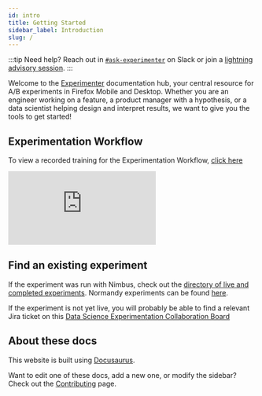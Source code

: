 ```yaml
---
id: intro
title: Getting Started
sidebar_label: Introduction
slug: /
---
```


:::tip
Need help? Reach out in [`#ask-experimenter`](https://mozilla.slack.com/archives/CF94YGE03) on Slack or join a [lightning advisory session](https://docs.google.com/document/d/1fj4BqG0N-cN_Fx5sq-AozdiOdKO7asaDWR4B7sH88F0).
:::

Welcome to the [Experimenter](https://experimenter.services.mozilla.com/nimbus/) documentation hub, your central resource for A/B experiments in Firefox Mobile and Desktop. Whether you are an engineer working on a feature, a product manager with a hypothesis, or a data scientist helping design and interpret results, we want to give you the tools to get started!

## Experimentation Workflow 

To view a recorded training for the Experimentation Workflow, [click here](https://mozilla.hosted.panopto.com/Panopto/Pages/Viewer.aspx?id=4d337632-a0bd-4be7-bee8-ae5b017134ae)

<div class="miro-container"> 
<iframe class="responsive-iframe" src="https://miro.com/app/live-embed/uXjVOJ3IYRA=/?moveToViewport=-2130,380,5949,3025&embedAutoplay=true" frameBorder="0" scrolling="no"></iframe>
</div>

## Find an existing experiment

If the experiment was run with Nimbus, check out the [directory of live and completed experiments](https://experimenter.services.mozilla.com/nimbus/). Normandy experiments can be found [here](https://experimenter.services.mozilla.com/).

If the experiment is not yet live, you will probably be able to find a relevant Jira ticket on this [Data Science Experimentation Collaboration Board](https://mozilla-hub.atlassian.net/jira/software/c/projects/DS/boards/258)

## About these docs

This website is built using [Docusaurus](https://v2.docusaurus.io/).

Want to edit one of these docs, add a new one, or modify the sidebar? Check out the [Contributing](/contributing) page.
